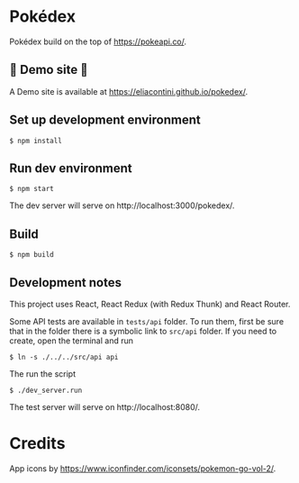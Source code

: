 # Pokédex

Pokédex build on the top of https://pokeapi.co/.

## 📢️ Demo site 📢️ 

A Demo site is available at https://eliacontini.github.io/pokedex/.

## Set up development environment

    $ npm install

## Run dev environment

    $ npm start

The dev server will serve on http://localhost:3000/pokedex/.

## Build

    $ npm build

## Development notes

This project uses React, React Redux (with Redux Thunk) and React Router.

Some API tests are available in `tests/api` folder. To run them, first be sure
that in the folder there is a symbolic link to `src/api` folder.
If you need to create, open the terminal and run

    $ ln -s ./../../src/api api

The run the script

    $ ./dev_server.run

The test server will serve on http://localhost:8080/.

# Credits

App icons by https://www.iconfinder.com/iconsets/pokemon-go-vol-2/.
